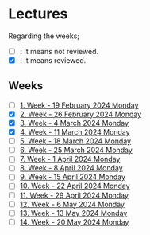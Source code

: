 # Lectures

Regarding the weeks;
- [ ] : It means not reviewed.
- [x] : It means reviewed.

## Weeks
- [ ] [1. Week - 19 February 2024 Monday](01_19_02_2024.md)
- [x] [2. Week - 26 February 2024 Monday](02_26_02_2024.md)
- [x] [3. Week - 4 March 2024 Monday](03_04_03_2024.md)
- [x] [4. Week - 11 March 2024 Monday](04_12_03_2024.md)
- [ ] [5. Week - 18 March 2024 Monday](05_18_03_2024.md)
- [ ] [6. Week - 25 March 2024 Monday](06_25_03_2024.md)
- [ ] [7. Week - 1 April 2024 Monday](07_01_04_2024.md)
- [ ] [8. Week - 8 April 2024 Monday](08_08_04_2024.md)
- [ ] [9. Week - 15 April 2024 Monday](09_15_04_2024.md)
- [ ] [10. Week - 22 April 2024 Monday](10_22_04_2024.md)
- [ ] [11. Week - 29 April 2024 Monday](11_29_04_2024.md)
- [ ] [12. Week - 6 May 2024 Monday](12_06_05_2024.md)
- [ ] [13. Week - 13 May 2024 Monday](13_13_05_2024.md)
- [ ] [14. Week - 20 May 2024 Monday](14_20_05_2024.md)
